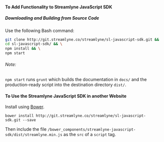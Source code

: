#### To Add Functionality to Streamlyne JavaScript SDK

##### Downloading and Building from Source Code

Use the following Bash command:

```bash
git clone http://git.streamlyne.co/streamlyne/sl-javascript-sdk.git && \
cd sl-javascript-sdk/ && \
npm install && \
npm start
```

###### Note:
`npm start` runs `grunt` which builds the documentation in `docs/` and the production-ready script into the destination directory `dist/`.

#### To Use the Streamlyne JavaScript SDK in another Website

Install using [Bower](http://bower.io/).

```
bower install http://git.streamlyne.co/streamlyne/sl-javascript-sdk.git --save
```

Then include the file `/bower_components/streamlyne-javascript-sdk/dist/streamlyne.min.js` as the `src` of a `script` tag.

